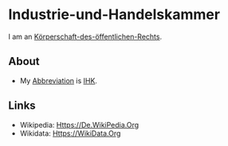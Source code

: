 # Industrie-und-Handelskammer

I am an [Körperschaft-des-öffentlichen-Rechts](8040017.md).

## About

- My [Abbreviation](210000000.md) is [IHK](8040018.md).

## Links

- Wikipedia: [Https://De.WikiPedia.Org](https://de.wikipedia.org/wiki/Industrie-_und_Handelskammer)
- Wikidata: [Https://WikiData.Org](https://wikidata.org/wiki/Q897399)
